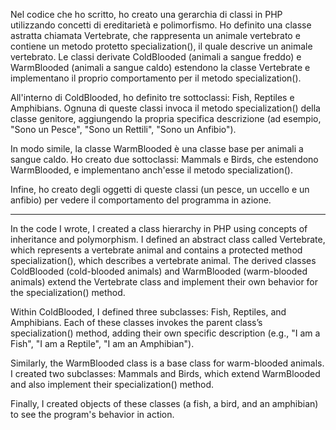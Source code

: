 

Nel codice che ho scritto, ho creato una gerarchia di classi in PHP utilizzando concetti di ereditarietà e polimorfismo. Ho definito una classe astratta chiamata Vertebrate, che rappresenta un animale vertebrato e contiene un metodo protetto specialization(), il quale descrive un animale vertebrato. Le classi derivate ColdBlooded (animali a sangue freddo) e WarmBlooded (animali a sangue caldo) estendono la classe Vertebrate e implementano il proprio comportamento per il metodo specialization().

All'interno di ColdBlooded, ho definito tre sottoclassi: Fish, Reptiles e Amphibians. Ognuna di queste classi invoca il metodo specialization() della classe genitore, aggiungendo la propria specifica descrizione (ad esempio, "Sono un Pesce", "Sono un Rettili", "Sono un Anfibio").

In modo simile, la classe WarmBlooded è una classe base per animali a sangue caldo. Ho creato due sottoclassi: Mammals e Birds, che estendono WarmBlooded, e implementano anch'esse il metodo specialization().

Infine, ho creato degli oggetti di queste classi (un pesce, un uccello e un anfibio) per vedere il comportamento del programma in azione.

------------------------------------------------------------------------------------------------------------------------------------------------------------------------------------------

In the code I wrote, I created a class hierarchy in PHP using concepts of inheritance and polymorphism. I defined an abstract class called Vertebrate, which represents a vertebrate animal and contains a protected method specialization(), which describes a vertebrate animal. The derived classes ColdBlooded (cold-blooded animals) and WarmBlooded (warm-blooded animals) extend the Vertebrate class and implement their own behavior for the specialization() method.

Within ColdBlooded, I defined three subclasses: Fish, Reptiles, and Amphibians. Each of these classes invokes the parent class’s specialization() method, adding their own specific description (e.g., "I am a Fish", "I am a Reptile", "I am an Amphibian").

Similarly, the WarmBlooded class is a base class for warm-blooded animals. I created two subclasses: Mammals and Birds, which extend WarmBlooded and also implement their specialization() method.

Finally, I created objects of these classes (a fish, a bird, and an amphibian) to see the program's behavior in action.

